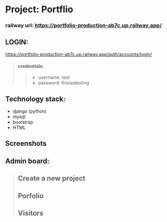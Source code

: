 # Project: Portflio
### railway url: https://portfolio-production-ab7c.up.railway.app/

## LOGIN:
https://portfolio-production-ab7c.up.railway.app/auth/accounts/login/
> #### credentials: 
>> - username: test
>> - password: thisisatesting

## Technology stack:
- django (python)
- mysql
- bootstrap
- HTML

## Screenshots
## Admin board:
> ## Create a new project
> ## Porfolio
> ## Visitors




